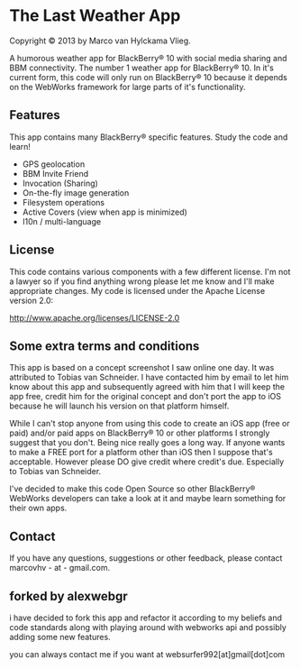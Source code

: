 The Last Weather App
=================

Copyright &copy; 2013 by Marco van Hylckama Vlieg.

A humorous weather app for BlackBerry&reg; 10 with social media sharing and BBM connectivity. The number 1 weather app for BlackBerry&reg; 10. In it's current form, this code will only run on BlackBerry&reg; 10 because it depends on the WebWorks framework for large parts of it's functionality.

## Features

This app contains many BlackBerry&reg; specific features. Study the code and learn!

* GPS geolocation
* BBM Invite Friend
* Invocation (Sharing)
* On-the-fly image generation
* Filesystem operations
* Active Covers (view when app is minimized)
* l10n / multi-language

## License

This code contains various components with a few different license. I'm not a lawyer so if you find anything wrong please let me know and I'll make appropriate changes. My code is licensed under the Apache License version 2.0:

http://www.apache.org/licenses/LICENSE-2.0

## Some extra terms and conditions

This app is based on a concept screenshot I saw online one day. It was attributed to Tobias van Schneider. I have contacted him by email to let him know about this app and subsequently agreed with him that I will keep the app free, credit him for the original concept and don't port the app to iOS because he will launch his version on that platform himself.

While I can't stop anyone from using this code to create an iOS app (free or paid) and/or paid apps on BlackBerry&reg; 10 or other platforms I strongly suggest that you don't. Being nice really goes a long way. If anyone wants to make a FREE port for a platform other than iOS then I suppose that's acceptable. However please DO give credit where credit's due. Especially to Tobias van Schneider.

I've decided to make this code Open Source so other BlackBerry&reg; WebWorks developers can take a look at it and maybe learn something for their own apps.

## Contact

If you have any questions, suggestions or other feedback, please contact marcovhv - at - gmail.com.
## forked by alexwebgr

i have decided to fork this app and refactor it according to my beliefs and code standards along with playing around with webworks api and possibly adding some new features.

you can always contact me if you want at websurfer992[at]gmail[dot]com
